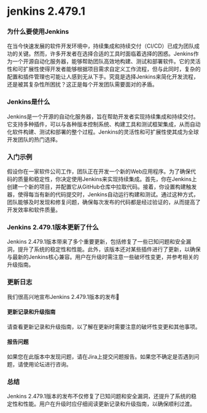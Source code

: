 # jenkins 2.479.1
### 为什么要使用Jenkins

在当今快速发展的软件开发环境中，持续集成和持续交付（CI/CD）已成为团队成功的关键。然而，许多开发者在选择合适的工具时面临着选择的困惑。Jenkins作为一个开源自动化服务器，能够帮助团队高效地构建、测试和部署软件。它的灵活性和可扩展性使得开发者能够根据项目需求自定义工作流程，但与此同时，复杂的配置和插件管理也可能让人感到无从下手。究竟是选择Jenkins来简化开发流程，还是被其复杂性所困扰？这正是每个开发团队需要面对的矛盾。

### Jenkins是什么

Jenkins是一个开源的自动化服务器，旨在帮助开发者实现持续集成和持续交付。它支持多种插件，可以与各种版本控制系统、构建工具和测试框架集成，从而自动化软件构建、测试和部署的整个过程。Jenkins的灵活性和可扩展性使其成为全球开发团队的热门选择。

### 入门示例

假设你在一家软件公司工作，团队正在开发一个新的Web应用程序。为了确保代码的质量和稳定性，你决定使用Jenkins来实现持续集成。首先，你在Jenkins上创建一个新的项目，并配置它从GitHub仓库中拉取代码。接着，你设置构建触发器，使得每当有新的代码提交时，Jenkins自动运行构建和测试。通过这种方式，团队能够及时发现和修复问题，确保每次发布的代码都是经过验证的，从而提高了开发效率和软件质量。

### Jenkins 2.479.1版本更新了什么

Jenkins 2.479.1版本带来了多个重要更新，包括修复了一些已知问题和安全漏洞，提升了系统的稳定性和性能。此外，该版本还对某些插件进行了更新，以确保与最新的Jenkins核心兼容。用户在升级时需注意一些破坏性变更，并参考相关的升级指南。

### 更新日志

我们很高兴地宣布Jenkins 2.479.1版本的发布🎉

#### 更新记录和升级指南
请查看更新记录和升级指南，以了解在更新时需要注意的破坏性变更和其他事项。

#### 报告问题
如果您在此版本中发现问题，请在Jira上提交问题报告。如果您不确定是否遇到问题，请使用论坛进行咨询。

### 总结

Jenkins 2.479.1版本的发布不仅修复了已知问题和安全漏洞，还提升了系统的稳定性和性能。用户在升级时应仔细阅读更新记录和升级指南，以确保顺利过渡。